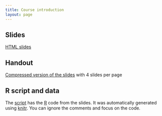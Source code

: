 ```yaml
---
title: Course introduction
layout: page
---
```



## Slides

[HTML slides](lecture-intro.html)




## Handout

[Compressed version of the slides](lecture-intro-handout.pdf) with 4 slides per page


## R script and data

The [script](lab-t-tests.R) has the [R](https://www.r-project.org/) code from the slides. It was automatically generated using [knitr](https://yihui.name/knitr/). You can ignore the comments and focus on the code.

